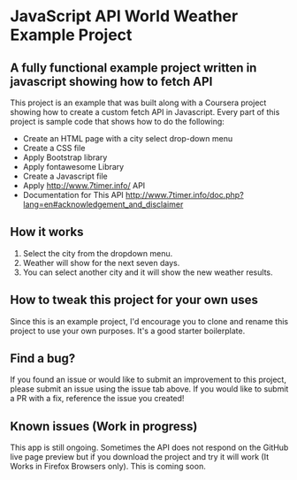 # JavaScript API World Weather Example Project

## A fully functional example project written in javascript showing how to fetch API  

This project is an example that was built along with a Coursera project showing how to create a custom fetch API in Javascript. Every part of this project is sample code that shows how to do the following:

* Create an HTML page with a city select drop-down menu
* Create a CSS file 
* Apply Bootstrap library
* Apply fontawesome Library
* Create a Javascript file
* Apply http://www.7timer.info/ API
* Documentation for This API http://www.7timer.info/doc.php?lang=en#acknowledgement_and_disclaimer

## How it works 

1. Select the city from the dropdown menu.
2. Weather will show for the next seven days.
3. You can select another city and it will show the new weather results.

## How to tweak this project for your own uses

Since this is an example project, I'd encourage you to clone and rename this project to use your own purposes. It's a good starter boilerplate.

## Find a bug?

If you found an issue or would like to submit an improvement to this project, please submit an issue using the issue tab above. If you would like to submit a PR with a fix, reference the issue you created!

## Known issues (Work in progress)

This app is still ongoing. Sometimes the API does not respond on the GitHub live page preview but if you download the project and try it will work (It Works in Firefox Browsers only). This is coming soon.
